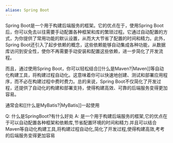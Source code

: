 ```yaml
---
aliase: Spring Boot
---
```

Spring Boot是一个用于构建后端服务的框架。它的优点在于，使用Spring Boot后，你可以免去以往需要手动配置各种框架和库的繁琐过程。它通过自动配置的方式，为你提供了常用功能的默认设置，从而大大节省了配置的时间和精力。此外，Spring Boot还引入了起步依赖的概念，这些依赖能够自动集成各种功能，从数据库访问到安全性，使你不再需要手动安装和配置这些依赖，进一步简化了开发流程。

而且，通过使用Spring Boot，你可以轻松结合[[什么是Maven?|Maven]]等自动化构建工具，将构建过程自动化。这意味着你可以快速地创建、测试和部署应用程序，而不必在构建过程中费时费力。总的来说，Spring Boot不仅简化了开发过程，还提供了自动化的构建和部署支持，使得构建高效、可靠的后端服务变得更加容易。

通常会和[[什么是MyBatis?|MyBatis]]一起使用

Q: 什么是SpringBoot?有什么好处
A: 是一个用于构建后端服务的框架,它的优点在于可以自动配置各种框架和依赖库,节省配置环境的时间和精力.并且可以结合Maven等自动化构建工具,将构建过程自动化,简化了开发过程,使得构建高效,考考的后端服务变得更加容易
<!--ID: 1693405835092-->
